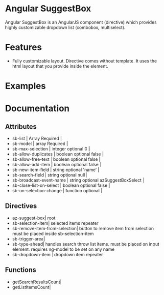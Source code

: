 # Angular SuggestBox
Angular SuggestBox is an AngularJS component (directive) which provides highly customizable dropdown list (combobox, multiselect).

# Features
- Fully customizable layout. Directive comes without template. It uses the html layout that you provide inside the element.

# Examples


# Documentation

## Attributes
+ sb-list | Array Required |
+ sb-model | array Required |
+ sb-max-selection | integer optional 0 |
+ sb-allow-duplicates | boolean optional false |
+ sb-allow-free-text | boolean optional false |
+ sb-allow-add-item | boolean optional false |
+ sb-new-item-field | string optional 'name' |
+ sb-search-field | string optional null |
+ sb-broadcast-event-name | string optional azSuggestBoxSelect |
+ sb-close-list-on-select | boolean optional false |
+ sb-on-selection-change | function optional |

## Directives
+ az-suggest-box| root
+ sb-selection-item| selected items repeater
+ sb-remove-item-from-selection| button to remove item from selection must be placed inside sb-selection-item
+ sb-trigger-area|
+ sb-type-ahead| handles search throw list items. must be placed on input element. requires ng-model to be set on any name
+ sb-dropdown-item | dropdown item repeater

## Functions
+ getSearchResultsCount|
+ getListItemsCount|


